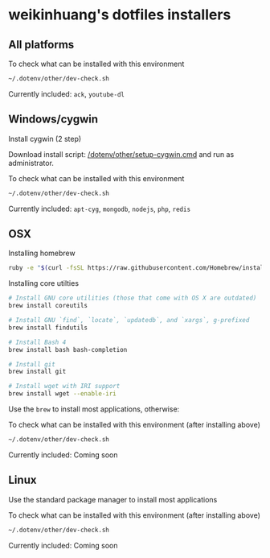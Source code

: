 ﻿
# weikinhuang's dotfiles installers

## All platforms

To check what can be installed with this environment
```bash
~/.dotenv/other/dev-check.sh
```

Currently included: `ack`, `youtube-dl`

## Windows/cygwin

Install cygwin (2 step)

Download install script: [/dotenv/other/setup-cygwin.cmd](https://raw.githubusercontent.com/weikinhuang/dotfiles/master/dotenv/other/setup-cygwin.cmd) and run as administrator.

To check what can be installed with this environment
```bash
~/.dotenv/other/dev-check.sh
```

Currently included: `apt-cyg`, `mongodb`, `nodejs`, `php`, `redis`

## OSX

Installing homebrew
```bash
ruby -e "$(curl -fsSL https://raw.githubusercontent.com/Homebrew/install/master/install)"
```

Installing core utilties
```bash
# Install GNU core utilities (those that come with OS X are outdated)
brew install coreutils

# Install GNU `find`, `locate`, `updatedb`, and `xargs`, g-prefixed
brew install findutils

# Install Bash 4
brew install bash bash-completion

# Install git
brew install git

# Install wget with IRI support
brew install wget --enable-iri
```

Use the `brew` to install most applications, otherwise:

To check what can be installed with this environment (after installing above)
```bash
~/.dotenv/other/dev-check.sh
```

Currently included: Coming soon

## Linux

Use the standard package manager to install most applications

To check what can be installed with this environment (after installing above)
```bash
~/.dotenv/other/dev-check.sh
```

Currently included: Coming soon
